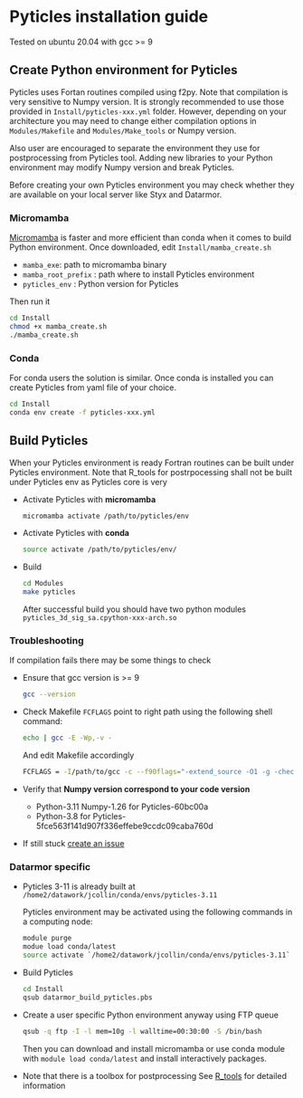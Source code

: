 # Pyticles installation guide

Tested on ubuntu 20.04 with gcc >= 9

## Create Python environment for Pyticles

Pyticles uses Fortan routines compiled using f2py. Note that compilation is very sensitive to Numpy version. It is strongly recommended to use those provided in `Install/pyticles-xxx.yml` folder. However, depending on your architecture you may need to change either compilation options in `Modules/Makefile` and `Modules/Make_tools` or Numpy version.

Also user are encouraged to separate the environment they use for postprocessing from Pyticles tool. Adding new libraries to your Python environment may modify Numpy version and break Pyticles.

Before creating your own Pyticles environment you may check whether they are available on your local server like Styx and Datarmor.

### Micromamba

[Micromamba](https://mamba.readthedocs.io/en/latest/micromamba-installation.html) is faster and more efficient than conda when it comes to build Python environment. Once downloaded, edit `Install/mamba_create.sh`

- `mamba_exe`: path to micromamba binary
- `mamba_root_prefix` : path where to install Pyticles environment
- `pyticles_env` : Python version for Pyticles

Then run it

```Bash
cd Install
chmod +x mamba_create.sh
./mamba_create.sh
```

### Conda

For conda users the solution is similar. Once conda is installed you can create Pyticles from yaml file of your choice.

```Bash
cd Install
conda env create -f pyticles-xxx.yml
```

## Build Pyticles

When your Pyticles environment is ready Fortran routines can be built under
Pyticles environment. Note that R_tools for postrpocessing shall not be built
under Pyticles env as Pyticles core is very

- Activate Pyticles with **micromamba**

    ```Bash
    micromamba activate /path/to/pyticles/env
    ```

- Activate Pyticles with **conda**

    ```Bash
    source activate /path/to/pyticles/env/
    ```

- Build

    ```Bash
    cd Modules
    make pyticles
    ```

    After successful build you should have two python modules `pyticles_3d_sig_sa.cpython-xxx-arch.so`

### Troubleshooting

If compilation fails there may be some things to check

- Ensure that gcc version is >= 9

    ```Bash
    gcc --version
    ```

- Check Makefile `FCFLAGS` point to right path using the following shell command:

    ```Bash
    echo | gcc -E -Wp,-v -
    ```

    And edit Makefile accordingly

    ```Bash
    FCFLAGS = -I/path/to/gcc -c --f90flags="-extend_source -O1 -g -check all -CA -CB -CS"
    ```

- Verify that **Numpy version correspond to your code version**
  - Python-3.11 Numpy-1.26 for Pyticles-60bc00a
  - Python-3.8 for Pyticles-5fce563f141d907f336effebe9ccdc09caba760d

- If still stuck [create an issue](https://github.com/Mesharou/Pyticles/issues)

### Datarmor specific

- Pyticles 3-11 is already built at `/home2/datawork/jcollin/conda/envs/pyticles-3.11`

    Pyticles environment may be activated using the following commands in a computing node:

    ```Bash
    module purge 
    modue load conda/latest
    source activate `/home2/datawork/jcollin/conda/envs/pyticles-3.11`
    ```

- Build Pyticles

    ```Bash
    cd Install
    qsub datarmor_build_pyticles.pbs
    ```

- Create a user specific Python environment anyway using FTP queue

    ```Bash
    qsub -q ftp -I -l mem=10g -l walltime=00:30:00 -S /bin/bash
    ```

    Then you can download and install micromamba or use conda module with `module load conda/latest`
    and install interactively packages.

- Note that there is a toolbox for postprocessing 
  See [R_tools](./r-tools.md#datarmor) for detailed information
